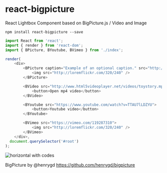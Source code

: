 # react-bigpicture
React Lightbox Component based on BigPicture.js / Video and Image

```
npm install react-bigpicture --save
```


```javascript
import React from 'react';
import { render } from 'react-dom';
import { BPicture, BYoutube, BVimeo } from './index';

render(
    <div>
        <BPicture caption="Example of an optional caption." src="http://loremflickr.com/800/600">
            <img src="http://loremflickr.com/320/240" />
        </BPicture>

        <BVideo src="http://www.html5videoplayer.net/videos/toystory.mp4">
            <button>Open mp4 video</button>
        </BVideo>

        <BYoutube src="https://www.youtube.com/watch?v=TTAU7lLDZYU">
            <button>Youtube video</button>
        </BYoutube>

        <BVimeo src="https://vimeo.com/119287310">
            <img src="http://loremflickr.com/320/240" />
        </BVimeo>
    </div>,
  document.querySelector('#root')
);
```

![horizontal with codes](https://camo.githubusercontent.com/d58922db18736731a116bc06b445cd203d1e7ad5/687474703a2f2f692e696d6775722e636f6d2f375436646e4e332e676966)

BigPicture by @henrygd https://github.com/henrygd/bigpicture
